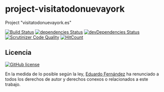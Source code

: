 # project-visitatodonuevayork

Project "visitatodonuevayork.es"

[![Build Status](https://travis-ci.org/edufrojo/project-visitatodonuevayork.svg?branch=master)](https://travis-ci.org/edufrojo/project-visitatodonuevayork)
[![dependencies Status](https://david-dm.org/edufrojo/project-visitatodonuevayork/status.svg)](https://david-dm.org/edufrojo/project-visitatodonuevayork)
[![devDependencies Status](https://david-dm.org/edufrojo/project-visitatodonuevayork/dev-status.svg)](https://david-dm.org/edufrojo/project-visitatodonuevayork?type=dev)
[![Scrutinizer Code Quality](https://scrutinizer-ci.com/g/edufrojo/project-visitatodonuevayork/badges/quality-score.png?b=master)](https://scrutinizer-ci.com/g/edufrojo/project-visitatodonuevayork/?branch=master)
[![HitCount](http://hits.dwyl.io/edufrojo/project-visitatodonuevayork.svg)](http://hits.dwyl.io/edufrojo/project-visitatodonuevayork)

## Licencia

[![GitHub license](https://img.shields.io/github/license/edufrojo/project-visitatodonuevayork.svg)](https://github.com/edufrojo/project-visitatodonuevayork/blob/master/LICENSE)

En la medida de lo posible según la ley, [Eduardo Fernández](https://edufrojo.dev) ha renunciado a todos los derechos de autor y derechos conexos o relacionados a este trabajo.
